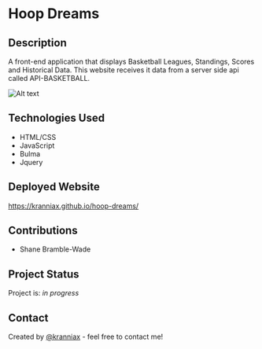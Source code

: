 # Hoop Dreams

## Description

A front-end application that displays Basketball Leagues, Standings, Scores and Historical Data. This website receives it data from a server side api called API-BASKETBALL.

![Alt text](/assets/images/Screenshot%202024-01-22%20175751.jpg)

## Technologies Used

* HTML/CSS
* JavaScript
* Bulma
* Jquery

## Deployed Website

<https://kranniax.github.io/hoop-dreams/>

## Contributions

* Shane Bramble-Wade

## Project Status

Project is: _in progress_

## Contact

Created by [@kranniax](https://twitter.com/kranniax) - feel free to contact me!
